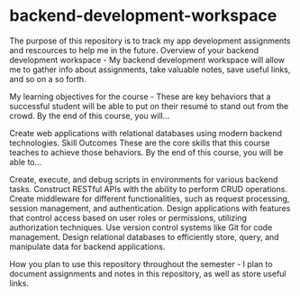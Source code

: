 # backend-development-workspace
The purpose of this repository is to track my app development assignments and rescources to help me in the future.
Overview of your backend development workspace - My backend development workspace will allow me to gather info about assignments, take valuable notes, save useful links, and so on a so forth.

My learning objectives for the course - These are key behaviors that a successful student will be able to put on their resumé to stand out from the crowd. By the end of this course, you will...

Create web applications with relational databases using modern backend technologies.
Skill Outcomes
These are the core skills that this course teaches to achieve those behaviors. By the end of this course, you will be able to...

Create, execute, and debug scripts in environments for various backend tasks.
Construct RESTful APIs with the ability to perform CRUD operations.
Create middleware for different functionalities, such as request processing, session management, and authentication.
Design applications with features that control access based on user roles or permissions, utilizing authorization techniques.
Use version control systems like Git for code management.
Design relational databases to efficiently store, query, and manipulate data for backend applications.

How you plan to use this repository throughout the semester - I plan to document assignments and notes in this repository, as well as store useful links.
